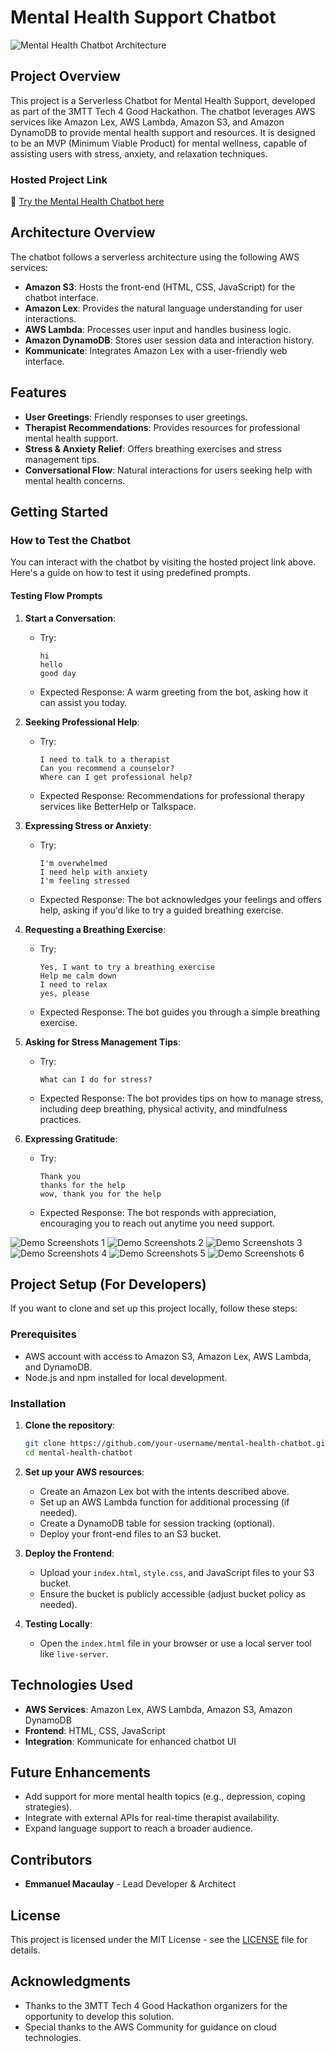 
# Mental Health Support Chatbot

![Mental Health Chatbot Architecture](rrChatBot-Architectural-Diagram.jpg)

## Project Overview

This project is a Serverless Chatbot for Mental Health Support, developed as part of the 3MTT Tech 4 Good Hackathon. The chatbot leverages AWS services like Amazon Lex, AWS Lambda, Amazon S3, and Amazon DynamoDB to provide mental health support and resources. It is designed to be an MVP (Minimum Viable Product) for mental wellness, capable of assisting users with stress, anxiety, and relaxation techniques.

### Hosted Project Link

🔗 [Try the Mental Health Chatbot here](https://hadycares-mental-health-chatbot.s3.us-east-1.amazonaws.com/index.html#chatbot)

## Architecture Overview

The chatbot follows a serverless architecture using the following AWS services:

- **Amazon S3**: Hosts the front-end (HTML, CSS, JavaScript) for the chatbot interface.
- **Amazon Lex**: Provides the natural language understanding for user interactions.
- **AWS Lambda**: Processes user input and handles business logic.
- **Amazon DynamoDB**: Stores user session data and interaction history.
- **Kommunicate**: Integrates Amazon Lex with a user-friendly web interface.

## Features

- **User Greetings**: Friendly responses to user greetings.
- **Therapist Recommendations**: Provides resources for professional mental health support.
- **Stress & Anxiety Relief**: Offers breathing exercises and stress management tips.
- **Conversational Flow**: Natural interactions for users seeking help with mental health concerns.

## Getting Started

### How to Test the Chatbot

You can interact with the chatbot by visiting the hosted project link above. Here's a guide on how to test it using predefined prompts.

#### Testing Flow Prompts

1. **Start a Conversation**:
   - Try: 
     ```
     hi
     hello
     good day
     ```
   - Expected Response: A warm greeting from the bot, asking how it can assist you today.

2. **Seeking Professional Help**:
   - Try: 
     ```
     I need to talk to a therapist
     Can you recommend a counselor?
     Where can I get professional help?
     ```
   - Expected Response: Recommendations for professional therapy services like BetterHelp or Talkspace.

3. **Expressing Stress or Anxiety**:
   - Try:
     ```
     I'm overwhelmed
     I need help with anxiety
     I'm feeling stressed
     ```
   - Expected Response: The bot acknowledges your feelings and offers help, asking if you'd like to try a guided breathing exercise.

4. **Requesting a Breathing Exercise**:
   - Try:
     ```
     Yes, I want to try a breathing exercise
     Help me calm down
     I need to relax
     yes, please
     ```
   - Expected Response: The bot guides you through a simple breathing exercise.

5. **Asking for Stress Management Tips**:
   - Try:
     ```
     What can I do for stress?
     ```
   - Expected Response: The bot provides tips on how to manage stress, including deep breathing, physical activity, and mindfulness practices.

6. **Expressing Gratitude**:
   - Try:
     ```
     Thank you
     thanks for the help
     wow, thank you for the help
     ```
   - Expected Response: The bot responds with appreciation, encouraging you to reach out anytime you need support.

![Demo Screenshots 1](1.png)
![Demo Screenshots 2](2.png)
![Demo Screenshots 3](3.png)
![Demo Screenshots 4](4.png)
![Demo Screenshots 5](5.png)
![Demo Screenshots 6](6.png)

## Project Setup (For Developers)

If you want to clone and set up this project locally, follow these steps:

### Prerequisites

- AWS account with access to Amazon S3, Amazon Lex, AWS Lambda, and DynamoDB.
- Node.js and npm installed for local development.

### Installation

1. **Clone the repository**:
   ```bash
   git clone https://github.com/your-username/mental-health-chatbot.git
   cd mental-health-chatbot
   ```

2. **Set up your AWS resources**:
   - Create an Amazon Lex bot with the intents described above.
   - Set up an AWS Lambda function for additional processing (if needed).
   - Create a DynamoDB table for session tracking (optional).
   - Deploy your front-end files to an S3 bucket.

3. **Deploy the Frontend**:
   - Upload your `index.html`, `style.css`, and JavaScript files to your S3 bucket.
   - Ensure the bucket is publicly accessible (adjust bucket policy as needed).

4. **Testing Locally**:
   - Open the `index.html` file in your browser or use a local server tool like `live-server`.

## Technologies Used

- **AWS Services**: Amazon Lex, AWS Lambda, Amazon S3, Amazon DynamoDB
- **Frontend**: HTML, CSS, JavaScript
- **Integration**: Kommunicate for enhanced chatbot UI

## Future Enhancements

- Add support for more mental health topics (e.g., depression, coping strategies).
- Integrate with external APIs for real-time therapist availability.
- Expand language support to reach a broader audience.

## Contributors

- **Emmanuel Macaulay** - Lead Developer & Architect

## License

This project is licensed under the MIT License - see the [LICENSE](LICENSE) file for details.

## Acknowledgments

- Thanks to the 3MTT Tech 4 Good Hackathon organizers for the opportunity to develop this solution.
- Special thanks to the AWS Community for guidance on cloud technologies.
